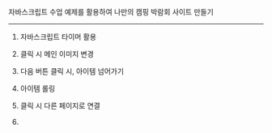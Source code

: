 자바스크립트 수업 예제를 활용하여 나만의 캠핑 박람회 사이트 만들기
***

1. 자바스크립트 타이머 활용

2. 클릭 시 메인 이미지 변경

3. 다음 버튼 클릭 시, 아이템 넘어가기

4. 아이템 롤링

5. 클릭 시 다른 페이지로 연결

6. 
